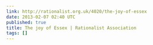 ```yaml
---
link: http://rationalist.org.uk/4020/the-joy-of-essex
date: 2013-02-07 02:40 UTC
published: true
title: The joy of Essex | Rationalist Association
tags: []
---
```



